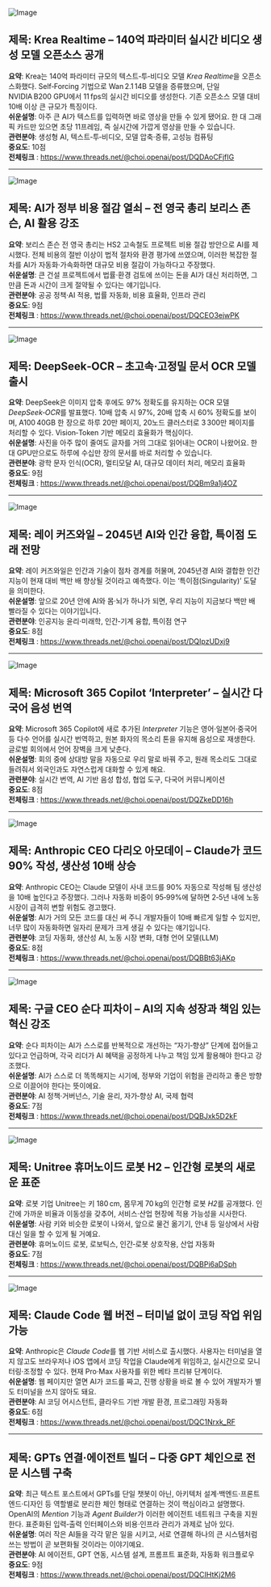 ![Image](https://scontent-iad3-2.cdninstagram.com/v/t51.71878-15/568349370_2029839664508498_3064792178268652479_n.jpg?stp=dst-jpg_e35_tt6&_nc_cat=105&ccb=1-7&_nc_sid=18de74&efg=eyJlZmdfdGFnIjoiRkVFRC5iZXN0X2ltYWge...)

## 제목: Krea Realtime – 140억 파라미터 실시간 비디오 생성 모델 오픈소스 공개  
**요약**: Krea는 140억 파라미터 규모의 텍스트‑투‑비디오 모델 *Krea Realtime*을 오픈소스화했다. Self‑Forcing 기법으로 Wan 2.1 14B 모델을 증류했으며, 단일 NVIDIA B200 GPU에서 11 fps의 실시간 비디오를 생성한다. 기존 오픈소스 모델 대비 10배 이상 큰 규모가 특징이다.  
**쉬운설명**: 아주 큰 AI가 텍스트를 입력하면 바로 영상을 만들 수 있게 됐어요. 한 대 그래픽 카드만 있으면 초당 11프레임, 즉 실시간에 가깝게 영상을 만들 수 있습니다.  
**관련분야**: 생성형 AI, 텍스트‑투‑비디오, 모델 압축·증류, 고성능 컴퓨팅  
**중요도**: 10점  
**전체링크** :  https://www.threads.net/@choi.openai/post/DQDAoCFjfIG  

---  

![Image](https://scontent-iad3-2.cdninstagram.com/v/t51.71878-15/565935863_1363241655315148_5602734396262661453_n.jpg?stp=dst-jpg_e35_tt6&_nc_cat=106&ccb=1-7&_nc_sid=18de74&efg=eyJlZmdfdGFnIjoiRkVFRC5iZXN0X2ltYWge...)

## 제목: AI가 정부 비용 절감 열쇠 – 전 영국 총리 보리스 존슨, AI 활용 강조  
**요약**: 보리스 존슨 전 영국 총리는 HS2 고속철도 프로젝트 비용 절감 방안으로 AI를 제시했다. 전체 비용의 절반 이상이 법적 절차와 환경 평가에 쓰였으며, 이러한 복잡한 절차를 AI가 자동화·가속화하면 대규모 비용 절감이 가능하다고 주장했다.  
**쉬운설명**: 큰 건설 프로젝트에서 법률·환경 검토에 쓰이는 돈을 AI가 대신 처리하면, 그만큼 돈과 시간이 크게 절약될 수 있다는 얘기입니다.  
**관련분야**: 공공 정책·AI 적용, 법률 자동화, 비용 효율화, 인프라 관리  
**중요도**: 9점  
**전체링크** :  https://www.threads.net/@choi.openai/post/DQCEO3ejwPK  

---  

![Image](https://scontent-iad3-2.cdninstagram.com/v/t51.71878-15/562871387_17928124389112832_25876709610767978_n.jpg?stp=dst-jpg_e35_tt6&_nc_cat=103&ccb=1-7&_nc_sid=18de74&efg=eyJlZmdfdGFnIjoiRkVFRC5iZXN0X2ltYWge...)

## 제목: DeepSeek‑OCR – 초고속·고정밀 문서 OCR 모델 출시  
**요약**: DeepSeek은 이미지 압축 후에도 97% 정확도를 유지하는 OCR 모델 *DeepSeek‑OCR*를 발표했다. 10배 압축 시 97%, 20배 압축 시 60% 정확도를 보이며, A100 40GB 한 장으로 하루 20만 페이지, 20노드 클러스터로 3 300만 페이지를 처리할 수 있다. Vision‑Token 기반 메모리 효율화가 핵심이다.  
**쉬운설명**: 사진을 아주 많이 줄여도 글자를 거의 그대로 읽어내는 OCR이 나왔어요. 한 대 GPU만으로도 하루에 수십만 장의 문서를 바로 처리할 수 있습니다.  
**관련분야**: 광학 문자 인식(OCR), 멀티모달 AI, 대규모 데이터 처리, 메모리 효율화  
**중요도**: 9점  
**전체링크** :  https://www.threads.net/@choi.openai/post/DQBm9a1j4OZ  

---  

![Image](https://scontent-iad3-2.cdninstagram.com/v/t51.71878-15/567991229_25381822258068946_3151230115356547260_n.jpg?stp=dst-jpg_e35_tt6&_nc_cat=101&ccb=1-7&_nc_sid=18de74&efg=eyJlZmdfdGFnIjoiRkVFRC5iZXN0X2ltYWge...)

## 제목: 레이 커즈와일 – 2045년 AI와 인간 융합, 특이점 도래 전망  
**요약**: 레이 커즈와일은 인간과 기술이 점차 경계를 허물며, 2045년경 AI와 결합한 인간 지능이 현재 대비 백만 배 향상될 것이라고 예측했다. 이는 ‘특이점(Singularity)’ 도달을 의미한다.  
**쉬운설명**: 앞으로 20년 안에 AI와 몸·뇌가 하나가 되면, 우리 지능이 지금보다 백만 배 빨라질 수 있다는 이야기입니다.  
**관련분야**: 인공지능 윤리·미래학, 인간‑기계 융합, 특이점 연구  
**중요도**: 8점  
**전체링크** :  https://www.threads.net/@choi.openai/post/DQIpzUDxj9  

---  

![Image](https://scontent-iad3-1.cdninstagram.com/v/t51.71878-15/566345376_1486271099243855_5112095847919775476_n.jpg?stp=dst-jpg_e35_tt6&_nc_cat=107&ccb=1-7&_nc_sid=18de74&efg=eyJlZmdfdGFnIjoiRkVFRC5iZXN0X2ltYWge...)

## 제목: Microsoft 365 Copilot ‘Interpreter’ – 실시간 다국어 음성 번역  
**요약**: Microsoft 365 Copilot에 새로 추가된 *Interpreter* 기능은 영어·일본어·중국어 등 다수 언어를 실시간 번역하고, 원본 화자의 목소리 톤을 유지해 음성으로 재생한다. 글로벌 회의에서 언어 장벽을 크게 낮춘다.  
**쉬운설명**: 회의 중에 상대방 말을 자동으로 우리 말로 바꿔 주고, 원래 목소리도 그대로 들려줘서 외국인과도 자연스럽게 대화할 수 있게 해요.  
**관련분야**: 실시간 번역, AI 기반 음성 합성, 협업 도구, 다국어 커뮤니케이션  
**중요도**: 8점  
**전체링크** :  https://www.threads.net/@choi.openai/post/DQZkeDD16h  

---  

![Image](https://scontent-iad3-1.cdninstagram.com/v/t51.71878-15/568031847_1157928512335292_1879155904438828358_n.jpg?stp=dst-jpg_e35_tt6&_nc_cat=100&ccb=1-7&_nc_sid=18de74&efg=eyJlZmdfdGFnIjoiRkVFRC5iZXN0X2ltYWge...)

## 제목: Anthropic CEO 다리오 아모데이 – Claude가 코드 90% 작성, 생산성 10배 상승  
**요약**: Anthropic CEO는 Claude 모델이 사내 코드를 90% 자동으로 작성해 팀 생산성을 10배 높인다고 주장했다. 그러나 자동화 비중이 95‑99%에 달하면 2‑5년 내에 노동시장이 급격히 변할 위험도 경고했다.  
**쉬운설명**: AI가 거의 모든 코드를 대신 써 주니 개발자들이 10배 빠르게 일할 수 있지만, 너무 많이 자동화하면 일자리 문제가 크게 생길 수 있다는 얘기입니다.  
**관련분야**: 코딩 자동화, 생산성 AI, 노동 시장 변화, 대형 언어 모델(LLM)  
**중요도**: 8점  
**전체링크** :  https://www.threads.net/@choi.openai/post/DQBBt63jAKp  

---  

![Image](https://scontent-iad3-2.cdninstagram.com/v/t51.71878-15/569050347_1795328807548079_3760767274630588916_n.jpg?stp=dst-jpg_e35_tt6&_nc_cat=105&ccb=1-7&_nc_sid=18de74&efg=eyJlZmdfdGFnIjoiRkVFRC5iZXN0X2ltYWge...)

## 제목: 구글 CEO 순다 피차이 – AI의 지속 성장과 책임 있는 혁신 강조  
**요약**: 순다 피차이는 AI가 스스로를 반복적으로 개선하는 “자기‑향상” 단계에 접어들고 있다고 언급하며, 각국 리더가 AI 혜택을 공정하게 나누고 책임 있게 활용해야 한다고 강조했다.  
**쉬운설명**: AI가 스스로 더 똑똑해지는 시기에, 정부와 기업이 위험을 관리하고 좋은 방향으로 이끌어야 한다는 뜻이에요.  
**관련분야**: AI 정책·거버넌스, 기술 윤리, 자가‑향상 AI, 국제 협력  
**중요도**: 7점  
**전체링크** :  https://www.threads.net/@choi.openai/post/DQBJxk5D2kF  

---  

![Image](https://scontent-iad3-1.cdninstagram.com/v/t51.71878-15/568031847_1157928512335292_1879155904438828358_n.jpg?stp=dst-jpg_e35_tt6&_nc_cat=100&ccb=1-7&_nc_sid=18de74&efg=eyJlZmdfdGFnIjoiRkVFRC5iZXN0X2ltYWge...)

## 제목: Unitree 휴머노이드 로봇 H2 – 인간형 로봇의 새로운 표준  
**요약**: 로봇 기업 Unitree는 키 180 cm, 몸무게 70 kg의 인간형 로봇 *H2*를 공개했다. 인간에 가까운 비율과 이동성을 갖추어, 서비스·산업 현장에 적용 가능성을 시사한다.  
**쉬운설명**: 사람 키와 비슷한 로봇이 나와서, 앞으로 물건 옮기기, 안내 등 일상에서 사람 대신 일을 할 수 있게 될 거예요.  
**관련분야**: 휴머노이드 로봇, 로보틱스, 인간‑로봇 상호작용, 산업 자동화  
**중요도**: 7점  
**전체링크** :  https://www.threads.net/@choi.openai/post/DQBPi6aDSph  

---  

![Image](https://scontent-iad3-2.cdninstagram.com/v/t51.71878-15/567548449_713176651814351_4335638435236772379_n.jpg?stp=dst-jpg_e35_tt6&_nc_cat=105&ccb=1-7&_nc_sid=18de74&efg=eyJlZmdfdGFnIjoiRkVFRC5iZXN0X2ltYWge...)

## 제목: Claude Code 웹 버전 – 터미널 없이 코딩 작업 위임 가능  
**요약**: Anthropic은 *Claude Code*를 웹 기반 서비스로 출시했다. 사용자는 터미널을 열지 않고도 브라우저나 iOS 앱에서 코딩 작업을 Claude에게 위임하고, 실시간으로 모니터링·조정할 수 있다. 현재 Pro·Max 사용자를 위한 베타 프리뷰 단계이다.  
**쉬운설명**: 웹 페이지만 열면 AI가 코드를 짜고, 진행 상황을 바로 볼 수 있어 개발자가 별도 터미널을 쓰지 않아도 돼요.  
**관련분야**: AI 코딩 어시스턴트, 클라우드 기반 개발 환경, 프로그래밍 자동화  
**중요도**: 6점  
**전체링크** :  https://www.threads.net/@choi.openai/post/DQC1Nrxk_RF  

---  

## 제목: GPTs 연결·에이전트 빌더 – 다중 GPT 체인으로 전문 시스템 구축  
**요약**: 최근 텍스트 포스트에서 GPTs를 단일 챗봇이 아닌, 아키텍처 설계·백엔드·프론트엔드·디자인 등 역할별로 분리한 체인 형태로 연결하는 것이 핵심이라고 설명했다. OpenAI의 *Mention* 기능과 *Agent Builder*가 이러한 에이전트 네트워크 구축을 지원한다. 표준화된 입력‑출력 인터페이스와 비용·인프라 관리가 과제로 남아 있다.  
**쉬운설명**: 여러 작은 AI들을 각각 맡은 일을 시키고, 서로 연결해 하나의 큰 시스템처럼 쓰는 방법이 곧 보편화될 것이라는 이야기예요.  
**관련분야**: AI 에이전트, GPT 연동, 시스템 설계, 프롬프트 표준화, 자동화 워크플로우  
**중요도**: 9점  
**전체링크** :  https://www.threads.net/@choi.openai/post/DQCIHtKj2M6  